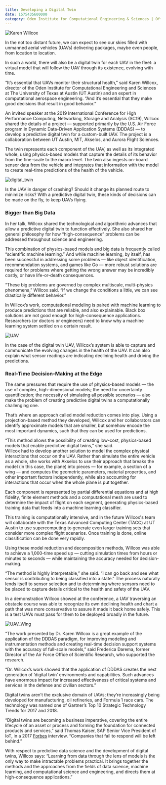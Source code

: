 ```yaml
--- 
title: Developing a Digital Twin
date: 1575435600000
category: Oden Institute for Computational Engineering & Sciences | Office of the Vice President for Research
---
```


![Karen Willcox](http://research.utexas.edu/showcase/assets/js/fileman/Uploads/Karen_Willcox.jpg)

In the not too distant future, we can expect to see our skies filled with unmanned aerial vehicles (UAVs) delivering packages, maybe even people, from location to location.

In such a world, there will also be a digital twin for each UAV in the fleet: a virtual model that will follow the UAV through its existence, evolving with time.

“It’s essential that UAVs monitor their structural health,” said Karen Willcox, director of the Oden Institute for Computational Engineering and Sciences at The University of Texas at Austin (UT Austin) and an expert in computational aerospace engineering. “And it’s essential that they make good decisions that result in good behavior.”

An invited speaker at the 2019 International Conference for High Performance Computing, Networking, Storage and Analysis (SC19), Willcox shared the details of a project — supported primarily by the U.S. Air Force program in Dynamic Data-Driven Application Systems (DDDAS) — to develop a predictive digital twin for a custom-built UAV. The project is a collaboration between UT Austin, MIT, Akselos, and Aurora Flight Sciences.

The twin represents each component of the UAV, as well as its integrated whole, using physics-based models that capture the details of its behavior from the fine-scale to the macro level. The twin also ingests on-board sensor data from the vehicle and integrates that information with the model to create real-time predictions of the health of the vehicle.

![digital_twin](http://research.utexas.edu/showcase/assets/js/fileman/Uploads/digital_twin.jpg)

Is the UAV in danger of crashing? Should it change its planned route to minimize risks? With a predictive digital twin, these kinds of decisions can be made on the fly, to keep UAVs flying.

### Bigger than Big Data

In her talk, Willcox shared the technological and algorithmic advances that allow a predictive digital twin to function effectively. She also shared her general philosophy for how “high-consequence” problems can be addressed throughout science and engineering.

This combination of physics-based models and big data is frequently called “scientific machine learning.” And while machine learning, by itself, has been successful in addressing some problems — like object identification, recommendation systems, and games like Go — more robust solutions are required for problems where getting the wrong answer may be incredibly costly, or have life-or-death consequences.

“These big problems are governed by complex multiscale, multi-physics phenomena,” Willcox said. “If we change the conditions a little, we can see drastically different behavior.”

In Willcox’s work, computational modeling is paired with machine learning to produce predictions that are reliable, and also explainable. Black box solutions are not good enough for high-consequence applications. Researchers (or doctors or engineers) need to know why a machine learning system settled on a certain result.

![UAV](http://research.utexas.edu/showcase/assets/js/fileman/Uploads/flight_UAV.jpg)

In the case of the digital twin UAV, Willcox’s system is able to capture and communicate the evolving changes in the health of the UAV. It can also explain what sensor readings are indicating declining health and driving the predictions.

### Real-Time Decision-Making at the Edge

The same pressures that require the use of physics-based models — the use of complex, high-dimensional models; the need for uncertainty quantification; the necessity of simulating all possible scenarios — also make the problem of creating predictive digital twins a computationally challenging one.

That’s where an approach called model reduction comes into play. Using a projection-based method they developed, Willcox and her collaborators can identify approximate models that are smaller, but somehow encode the most important dynamics, such that they can be used for predictions.

“This method allows the possibility of creating low-cost, physics-based models that enable predictive digital twins,” she said.  
Willcox had to develop another solution to model the complex physical interactions that occur on the UAV. Rather than simulate the entire vehicle as a whole, she works with Akselos to use their approach that breaks the model (in this case, the plane) into pieces — for example, a section of a wing — and computes the geometric parameters, material properties, and other important factors independently, while also accounting for interactions that occur when the whole plane is put together.

Each component is represented by partial differential equations and at high fidelity, finite element methods and a computational mesh are used to determine the impact of flight on each segment, generating physics-based training data that feeds into a machine learning classifier.

This training is computationally intensive, and in the future Willcox's team will collaborate with the Texas Advanced Computing Center (TACC) at UT Austin to use supercomputing to generate even larger training sets that consider more complex flight scenarios. Once training is done, online classification can be done very rapidly.

Using these model reduction and decomposition methods, Willcox was able to achieve a 1,000-time speed up — cutting simulation times from hours or minutes to seconds — while maintaining the accuracy needed for decision-making.

“The method is highly interpretable,” she said. “I can go back and see what sensor is contributing to being classified into a state.” The process naturally lends itself to sensor selection and to determining where sensors need to be placed to capture details critical to the health and safety of the UAV.

In a demonstration Willcox showed at the conference, a UAV traversing an obstacle course was able to recognize its own declining health and chart a path that was more conservative to assure it made it back home safely. This is a test UAVs must pass for them to be deployed broadly in the future.

![UAV_Wing](http://research.utexas.edu/showcase/assets/js/fileman/Uploads/UAV_Wing.jpg)

“The work presented by Dr. Karen Willcox is a great example of the application of the DDDAS paradigm, for improving modeling and instrumentation methods and creating real-time decision support systems with the accuracy of full-scale models,” said Frederica Darema, former Director of the Air Force Office of Scientific Research, who supported the research.

“Dr. Willcox’s work showed that the application of DDDAS creates the next generation of ‘digital twin’ environments and capabilities. Such advances have enormous impact for increased effectiveness of critical systems and services in the defense and civilian sectors.”

Digital twins aren’t the exclusive domain of UAVs; they’re increasingly being developed for manufacturing, oil refineries, and Formula 1 race cars. The technology was named one of Gartner’s Top 10 Strategic Technology Trends for 2017 and 2018.

“Digital twins are becoming a business imperative, covering the entire lifecycle of an asset or process and forming the foundation for connected products and services,” said Thomas Kaiser, SAP Senior Vice President of IoT, in a 2017 [Forbes](https://www.forbes.com/sites/bernardmarr/2017/03/06/what-is-digital-twin-technology-and-why-is-it-so-important/#4d3d5bd02e2a/) interview. “Companies that fail to respond will be left behind.”

With respect to predictive data science and the development of digital twins, Willcox says: “Learning from data through the lens of models is the only way to make intractable problems practical. It brings together the methods and the approaches from the fields of data science, machine learning, and computational science and engineering, and directs them at high-consequence applications.”
